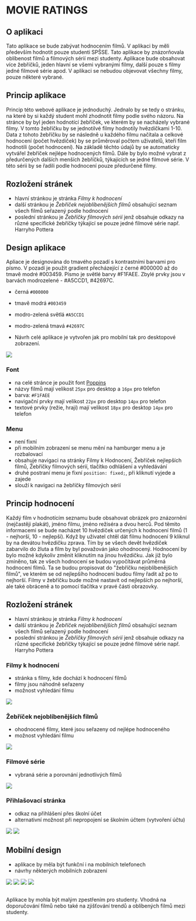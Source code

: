 # MOVIE RATINGS

## O aplikaci

Tato aplikace se bude zabývat hodnocením filmů. V aplikaci by měli především hodnotit pouze studenti SPŠSE. Tato aplikace by znázorňovala oblíbenost filmů a filmových sérií mezi studenty. Aplikace bude obsahovat více žebříčků, jeden hlavní se všemi vybranými filmy, další pouze s filmy jedné filmové série apod. V aplikaci se nebudou objevovat všechny filmy, pouze některé vybrané. 

## Princip aplikace

Princip této webové aplikace je jednoduchý. Jednalo by se tedy o stránku, na které by si každý student mohl zhodnotit filmy podle svého názoru. Na stránce by byl jeden hodnotící žebříček, ve kterém by se nacházely vybrané filmy. V tomto žebříčku by se jednotilvé filmy hodnotily hvězdičkami 1-10. Data z tohoto žebříčku by se následně u každého filmu načítala a celkové hodnocení (počet hvězdiček) by se průměroval počtem uživatelů, kteří film hodnotili (počet hodnocení). Na základě těchto údajů by se automaticky vytvářel žebříček nejlépe hodnocených filmů. Dále by bylo možné vybrat z předurčených dalších menších žebříčků, týkajících se jedné filmové série. V této sérii by se řadili podle hodnocení pouze předurčené filmy.

## Rozložení stránek

- hlavní stránkou je stránka *Filmy k hodnocení*
- další stránkou je *Žebříček nejoblíbenějších filmů* obsahující seznam všech filmů seřazený podle hodnocení
- poslední stránkou je *Žebříčky filmových sérií* jenž obsahuje odkazy na různé specifické žebříčky týkající se pouze jedné filmové série např. Harryho Pottera

## Design aplikace

Apliace je designována do tmavého pozadí s kontrastními barvami pro písmo. V pozadí je použit gradient přecházející z černé #000000 až do tmavě modré #003459. Písmo je světlé barvy #F1FAEE. Zbylé prvky jsou v barvách modrozelené - #A5CCD1, #42697C.
- černá `#000000`
- tmavě modrá `#003459`
- modro-zelená světlá `#A5CCD1`
- modro-zelená tmavá `#42697C`

- Návrh celé aplikace je vytvořen jak pro mobilní tak pro desktopové zobrazení.

![](./images/Paleta_barev.jpg)

### Font

- na celé stránce je použit font [Poppins](https://fonts.google.com/specimen/Poppins)
- názvy filmů mají velikost `25px` pro desktop a `16px` pro telefon
- barva: `#F1FAEE`
- navigační prvky mají velikost `22px` pro desktop `14px` pro telefon
- textové prvky (režie, hrají) mají velikost `18px` pro desktop `14px` pro telefon

### Menu

- není fixní
- při mobilním zobrazení se menu mění na hamburger menu a je rozbalovací
- obsahuje navigaci na stránky Filmy k Hodnocení, Žebříček nejlepších filmů, Žebříčky filmových sérií, tlačítko odhlášení a vyhledávání
- druhé postraní menu je fixní `position: fixed;`, při kliknutí vyjede a zajede
- slouží k navigaci na žebříčky filmových sérií

## Princip hodnocení

Každý film v hodnotícím seznamu bude obsahovat obrázek pro znázornění (nejčastěji plakát), jméno filmu, jméno režiséra a dvou herců. Pod těmito informacemi se bude nacházet 10 hvězdiček určených k hodnocení filmů (1 - nejhorší, 10 - nejlepší). Když by uživatel chtěl dát filmu hodnocení 9 kliknul by na devátou hvězdičku zprava. Tím by se všech devět hvězdiček zabarvilo do žluta a film by byl považován jako ohodnocený. Hodnocení by bylo možné kdykoliv změnit kliknutím na jinou hvězdičku.
Jak již bylo zmíněno, tak ze všech hodnocení se budou vypočítávat průměrná hodnocení filmů. Ta se budou propisovat do "žebříčku nejoblíbenějších filmů", ve kterém se od nejlepšího hodnocení budou filmy řadit až po to nejhorší. Filmy v žebříčku bude možné nastavit od nejlepších po nejhorší, ale také obráceně a to pomocí tlačítka v pravé části obrazovky.

## Rozložení stránek

- hlavní stránkou je stránka *Filmy k hodnocení*
- další stránkou je *Žebříček nejoblíbenějších filmů* obsahující seznam všech filmů seřazený podle hodnocení
- poslední stránkou je *Žebříčky filmových sérií* jenž obsahuje odkazy na různé specifické žebříčky týkající se pouze jedné filmové série např. Harryho Pottera

### Filmy k hodnocení

- stránka s filmy, kde dochází k hodnocení filmů
- filmy jsou náhodně seřazeny
- možnost vyhledání filmu

![](./images/Stranka_pro_hodnoceni_filmu_1920.jpg)

### Žebříček nejoblíbenějších filmů

- ohodnocené filmy, které jsou seřazeny od nejlépe hodnoceného
- možnost vyhledání filmu

![](./images/Zebricek_1920.jpg)

### Filmové série 

- vybraná série a porovnání jednotlivých filmů

![](./images/Zebricek_filmova_serie_1920.jpg)

### Přihlašovací stránka 

- odkaz na přihlášení přes školní účet
- alternativní možnost při nepropojení se školním účtem (vytvoření účtu)

![](./images/login_page-skolni_1920.jpg)
![](./images/login_page-obecna_1920.jpg)

## Mobilní design 

- aplikace by měla být funkční i na mobilních telefonech 
- návrhy některých mobilních zobrazení

![](./images/login_page-skolni_360.jpg) ![](./images/login_page-obecna_360.jpg)
![](./images/Stranka_pro_hodnoceni_filmu_360.jpg) ![](./images/Stranka_pro_hodnoceni_filmu_360-hamburger.jpg)

##

Aplikace by mohla být malým zpestřením pro studenty. Vhodná na doporučování filmů nebo také na zjišťování trendů a oblíbených filmů mezi studenty.
